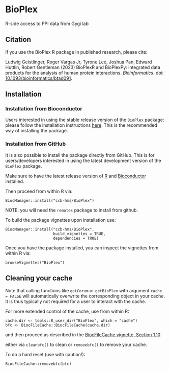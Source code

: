 # BioPlex
R-side access to PPI data from Gygi lab

## Citation

If you use the BioPlex R package in published research, please cite:

Ludwig Geistlinger, Roger Vargas Jr, Tyrone Lee, Joshua Pan, Edward Huttlin, Robert Gentleman (2023) BioPlexR and BioPlexPy: integrated data products for the analysis of human protein interactions. *Bioinformatics*. doi: [10.1093/bioinformatics/btad091](https://doi.org/10.1093/bioinformatics/btad091).

## Installation

### Installation from Bioconductor

Users interested in using the stable release version of the `BioPlex` 
package: please follow the installation instructions
[here](https://bioconductor.org/packages/BioPlex). 
This is the recommended way of installing the package.

### Installation from GitHub

It is also possible to install the package directly from GitHub. This is 
for users/developers interested in using the latest development version of the
`BioPlex` package. 

Make sure to have the latest release version of 
[R](https://cran.r-project.org/) and 
[Bioconductor](https://bioconductor.org/install/) installed.

Then proceed from within R via:

```
BiocManager::install("ccb-hms/BioPlex") 
```

NOTE: you will need the `remotes` package to install from github. 

To build the package vignettes upon installation use:

```
BiocManager::install("ccb-hms/BioPlex",
                     build_vignettes = TRUE,
                     dependencies = TRUE)
```

Once you have the package installed, you can inspect the vignettes from within
R via:

```
browseVignettes("BioPlex")
```

## Cleaning your cache 

Note that calling functions like `getCorum` or `getBioPlex` with argument
`cache = FALSE` will automatically overwrite the corresponding object in your 
cache. It is thus typically not required for a user to interact with the cache.

For more extended control of the cache, use from within R:

```
cache.dir <- tools::R_user_dir("BioPlex", which = "cache") 
bfc <- BiocFileCache::BiocFileCache(cache.dir)
```

and then proceed as described in the
[BiocFileCache vignette, Section 1.10](https://www.bioconductor.org/packages/release/bioc/vignettes/BiocFileCache/inst/doc/BiocFileCache.html#cleaning-or-removing-cache)

either via `cleanbfc()` to clean or `removebfc()` to remove your cache.

To do a hard reset (use with caution!):

```
BiocFileCache::removebfc(bfc)
```
